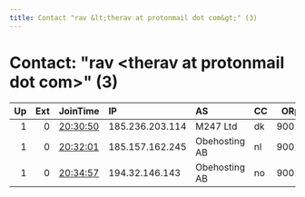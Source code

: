 ```yaml
---
title: Contact "rav &lt;therav at protonmail dot com&gt;" (3)
---
```


# Contact: "rav &lt;therav at protonmail dot com&gt;" (3)

|   Up |   Ext | JoinTime                                                                                              | IP              | AS            | CC   |   ORp |   Dirp | OS    | Version   | Nickname   |   eFamMembers |
|-----:|------:|:------------------------------------------------------------------------------------------------------|:----------------|:--------------|:-----|------:|-------:|:------|:----------|:-----------|--------------:|
|    1 |     0 | [20:30:50](https://nusenu.github.io/OrNetStats/w/relay/5D3A14842047F2AADAD3728D1662E71CABE06C45.html) | 185.236.203.114 | M247 Ltd      | dk   |  9001 |      0 | Linux | 0.4.6.10  | rav03      |             3 |
|    1 |     0 | [20:32:01](https://nusenu.github.io/OrNetStats/w/relay/EF9B51E8E473666299B1E83F578315FF9F106057.html) | 185.157.162.245 | Obehosting AB | nl   |  9001 |      0 | Linux | 0.4.6.10  | rav01      |             3 |
|    1 |     0 | [20:34:57](https://nusenu.github.io/OrNetStats/w/relay/B27D1C2EF6AE04E0B3BDF5A565F8944802DA792C.html) | 194.32.146.143  | Obehosting AB | no   |  9001 |      0 | Linux | 0.4.6.10  | rav02      |             3 |
